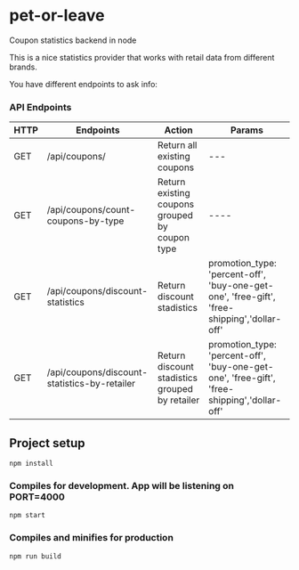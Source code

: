 # pet-or-leave

Coupon statistics backend in node

This is a nice statistics provider that works with retail data from different brands.

You have different endpoints to ask info:

### API Endpoints

| HTTP | Endpoints                                    | Action                                         | Params                                                                                      |
| ---- | -------------------------------------------- | ---------------------------------------------- | ------------------------------------------------------------------------------------------- |
| GET  | /api/coupons/                                | Return all existing coupons                    | ---                                                                                         |
| GET  | /api/coupons/count-coupons-by-type           | Return existing coupons grouped by coupon type | ----                                                                                        |
| GET  | /api/coupons/discount-statistics             | Return discount stadistics                     | promotion_type: 'percent-off', 'buy-one-get-one', 'free-gift', 'free-shipping','dollar-off' |
| GET  | /api/coupons/discount-statistics-by-retailer | Return discount stadistics grouped by retailer | promotion_type: 'percent-off', 'buy-one-get-one', 'free-gift', 'free-shipping','dollar-off' |

## Project setup

```
npm install
```

### Compiles for development. App will be listening on PORT=4000

```
npm start
```

### Compiles and minifies for production

```
npm run build
```
